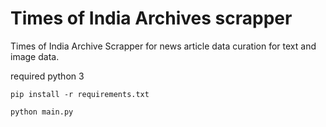 # Times of India Archives scrapper
Times of India Archive Scrapper for news article data curation for text and image data.


required python 3

```pip install -r requirements.txt```


```python main.py```
